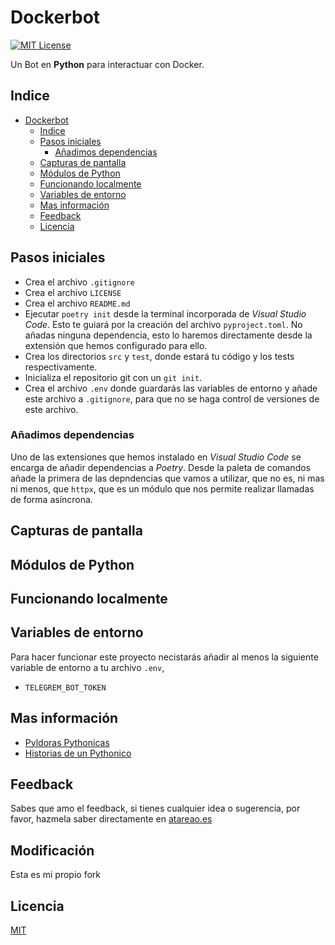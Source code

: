 
# Dockerbot

[![MIT License](https://img.shields.io/badge/License-MIT-green.svg)](https://choosealicense.com/licenses/mit/)  

Un Bot en **Python** para interactuar con Docker.

## Indice

- [Dockerbot](#dockerbot)
  - [Indice](#indice)
  - [Pasos iniciales](#pasos-iniciales)
    - [Añadimos dependencias](#añadimos-dependencias)
  - [Capturas de pantalla](#capturas-de-pantalla)
  - [Módulos de Python](#módulos-de-python)
  - [Funcionando localmente](#funcionando-localmente)
  - [Variables de entorno](#variables-de-entorno)
  - [Mas información](#mas-información)
  - [Feedback](#feedback)
  - [Licencia](#licencia)

## Pasos iniciales

- Crea el archivo `.gitignore`
- Crea el archivo `LICENSE`
- Crea el archivo `README.md`
- Ejecutar `poetry init` desde la terminal incorporada de *Visual Studio Code*. Esto te guiará por la creación del archivo `pyproject.toml`. No añadas ninguna dependencia, esto lo haremos directamente desde la extensión que hemos configurado para ello.
- Crea los directorios `src` y `test`, donde estará tu código y los tests respectivamente.
- Inicializa el repositorio git con un `git init`.
- Crea el archivo `.env` donde guardarás las variables de entorno y añade este archivo a `.gitignore`, para que no se haga control de versiones de este archivo.

### Añadimos dependencias

Uno de las extensiones que hemos instalado en *Visual Studio Code* se encarga de añadir dependencias a *Poetry*. Desde la paleta de comandos añade la primera de las depndencias que vamos a utilizar, que no es, ni mas ni menos, que `httpx`, que es un módulo que nos permite realizar llamadas de forma asíncrona.

## Capturas de pantalla

## Módulos de Python  

## Funcionando localmente

## Variables de entorno

Para hacer funcionar este proyecto necistarás añadir al menos la siguiente variable de entorno a tu archivo `.env`,

* `TELEGREM_BOT_TOKEN`

## Mas información

* [Pyldoras Pythonicas](https://atareao.es/pyldoras)
* [Historias de un Pythonico](https://atareao.es/python)

## Feedback

Sabes que amo el feedback, si tienes cualquier idea o sugerencia, por favor, hazmela saber directamente en [atareao.es](https://atareao.es)
## Modificación
Esta es mi propio fork

## Licencia  

[MIT](https://choosealicense.com/licenses/mit/)
